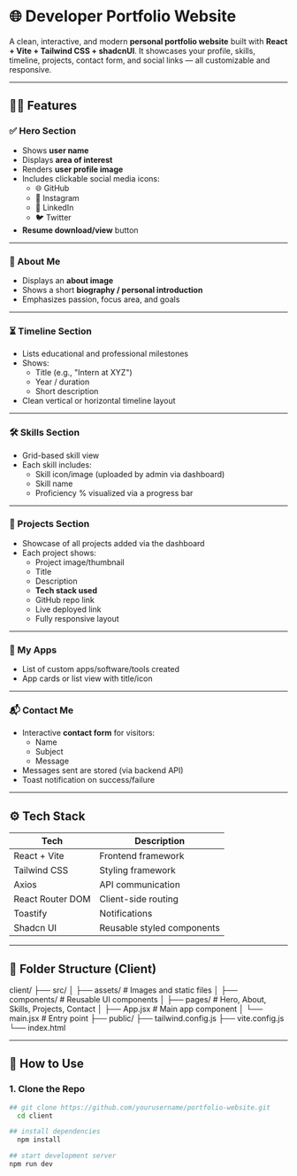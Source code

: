 # 🌐 Developer Portfolio Website

A clean, interactive, and modern **personal portfolio website** built with **React + Vite + Tailwind CSS + shadcnUI**. It showcases your profile, skills, timeline, projects, contact form, and social links — all customizable and responsive.

---

## 🧑‍💻 Features

### ✅ Hero Section
- Shows **user name**
- Displays **area of interest**
- Renders **user profile image**
- Includes clickable social media icons:
  - 🌐 GitHub
  - 📸 Instagram
  - 💼 LinkedIn
  - 🐦 Twitter
- **Resume download/view** button

---

### 📜 About Me
- Displays an **about image**
- Shows a short **biography / personal introduction**
- Emphasizes passion, focus area, and goals

---

### ⏳ Timeline Section
- Lists educational and professional milestones
- Shows:
  - Title (e.g., "Intern at XYZ")
  - Year / duration
  - Short description
- Clean vertical or horizontal timeline layout

---

### 🛠️ Skills Section
- Grid-based skill view
- Each skill includes:
  - Skill icon/image (uploaded by admin via dashboard)
  - Skill name
  - Proficiency % visualized via a progress bar

---

### 💼 Projects Section
- Showcase of all projects added via the dashboard
- Each project shows:
  - Project image/thumbnail
  - Title
  - Description
  - **Tech stack used**
  - GitHub repo link
  - Live deployed link 
  - Fully responsive layout

---

### 📱 My Apps
- List of custom apps/software/tools created
- App cards or list view with title/icon

---

### 📬 Contact Me
- Interactive **contact form** for visitors:
  - Name
  - Subject
  - Message
- Messages sent are stored (via backend API)
- Toast notification on success/failure

---

## ⚙️ Tech Stack

| Tech                | Description                      |
|---------------------|----------------------------------|
| React + Vite        | Frontend framework               |
| Tailwind CSS        | Styling framework                |
| Axios               | API communication                |
| React Router DOM    | Client-side routing              |
| Toastify            | Notifications                    |
| Shadcn UI           | Reusable styled components       |

---

## 📁 Folder Structure (Client)

client/
├── src/
│ ├── assets/ # Images and static files
│ ├── components/ # Reusable UI components
│ ├── pages/ # Hero, About, Skills, Projects, Contact
│ ├── App.jsx # Main app component
│ └── main.jsx # Entry point
├── public/
├── tailwind.config.js
├── vite.config.js
└── index.html


---

## 🧪 How to Use

### 1. Clone the Repo

```bash
## git clone https://github.com/yourusername/portfolio-website.git
  cd client

## install dependencies
  npm install

## start development server
npm run dev
